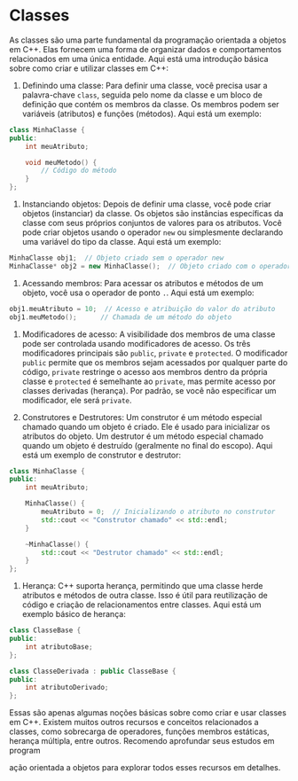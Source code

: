 # Classes
As classes são uma parte fundamental da programação orientada a objetos em C++. Elas fornecem uma forma de organizar dados e comportamentos relacionados em uma única entidade. Aqui está uma introdução básica sobre como criar e utilizar classes em C++:

1. Definindo uma classe: Para definir uma classe, você precisa usar a palavra-chave `class`, seguida pelo nome da classe e um bloco de definição que contém os membros da classe. Os membros podem ser variáveis ​​(atributos) e funções (métodos). Aqui está um exemplo:
```cpp
class MinhaClasse {
public:
    int meuAtributo;

    void meuMetodo() {
        // Código do método
    }
};
```

1. Instanciando objetos: Depois de definir uma classe, você pode criar objetos (instanciar) da classe. Os objetos são instâncias específicas da classe com seus próprios conjuntos de valores para os atributos. Você pode criar objetos usando o operador `new` ou simplesmente declarando uma variável do tipo da classe. Aqui está um exemplo:
```cpp
MinhaClasse obj1;  // Objeto criado sem o operador new
MinhaClasse* obj2 = new MinhaClasse();  // Objeto criado com o operador new
```

1. Acessando membros: Para acessar os atributos e métodos de um objeto, você usa o operador de ponto `.`. Aqui está um exemplo:
```cpp
obj1.meuAtributo = 10;  // Acesso e atribuição do valor do atributo
obj1.meuMetodo();      // Chamada de um método do objeto
```

1. Modificadores de acesso: A visibilidade dos membros de uma classe pode ser controlada usando modificadores de acesso. Os três modificadores principais são `public`, `private` e `protected`. O modificador `public` permite que os membros sejam acessados por qualquer parte do código, `private` restringe o acesso aos membros dentro da própria classe e `protected` é semelhante ao `private`, mas permite acesso por classes derivadas (herança). Por padrão, se você não especificar um modificador, ele será `private`.

2. Construtores e Destrutores: Um construtor é um método especial chamado quando um objeto é criado. Ele é usado para inicializar os atributos do objeto. Um destrutor é um método especial chamado quando um objeto é destruído (geralmente no final do escopo). Aqui está um exemplo de construtor e destrutor:
```cpp
class MinhaClasse {
public:
    int meuAtributo;

    MinhaClasse() {
        meuAtributo = 0;  // Inicializando o atributo no construtor
        std::cout << "Construtor chamado" << std::endl;
    }

    ~MinhaClasse() {
        std::cout << "Destrutor chamado" << std::endl;
    }
};
```

1. Herança: C++ suporta herança, permitindo que uma classe herde atributos e métodos de outra classe. Isso é útil para reutilização de código e criação de relacionamentos entre classes. Aqui está um exemplo básico de herança:
```cpp
class ClasseBase {
public:
    int atributoBase;
};

class ClasseDerivada : public ClasseBase {
public:
    int atributoDerivado;
};
```

Essas são apenas algumas noções básicas sobre como criar e usar classes em C++. Existem muitos outros recursos e conceitos relacionados a classes, como sobrecarga de operadores, funções membros estáticas, herança múltipla, entre outros. Recomendo aprofundar seus estudos em program

ação orientada a objetos para explorar todos esses recursos em detalhes.
